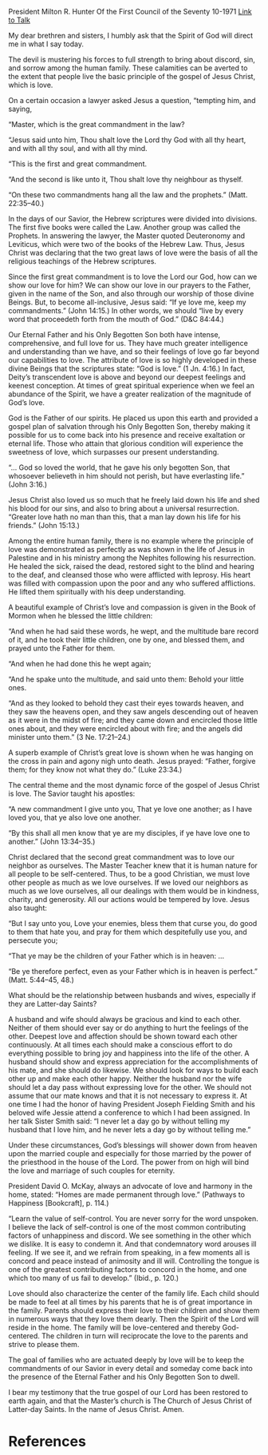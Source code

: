 President Milton R. Hunter
Of the First Council of the Seventy
10-1971
[Link to Talk](https://www.churchofjesuschrist.org/study/general-conference/1971/10/the-vitality-of-love?lang=eng)

My dear brethren and sisters, I humbly ask that the Spirit of God will direct me in what I say today.

The devil is mustering his forces to full strength to bring about discord, sin, and sorrow among the human family. These calamities can be averted to the extent that people live the basic principle of the gospel of Jesus Christ, which is love.

On a certain occasion a lawyer asked Jesus a question, “tempting him, and saying,

“Master, which is the great commandment in the law?

“Jesus said unto him, Thou shalt love the Lord thy God with all thy heart, and with all thy soul, and with all thy mind.

“This is the first and great commandment.

“And the second is like unto it, Thou shalt love thy neighbour as thyself.

“On these two commandments hang all the law and the prophets.” (Matt. 22:35–40.)

In the days of our Savior, the Hebrew scriptures were divided into divisions. The first five books were called the Law. Another group was called the Prophets. In answering the lawyer, the Master quoted Deuteronomy and Leviticus, which were two of the books of the Hebrew Law. Thus, Jesus Christ was declaring that the two great laws of love were the basis of all the religious teachings of the Hebrew scriptures.

Since the first great commandment is to love the Lord our God, how can we show our love for him? We can show our love in our prayers to the Father, given in the name of the Son, and also through our worship of those divine Beings. But, to become all-inclusive, Jesus said: “If ye love me, keep my commandments.” (John 14:15.) In other words, we should “live by every word that proceedeth forth from the mouth of God.” (D&C 84:44.)

Our Eternal Father and his Only Begotten Son both have intense, comprehensive, and full love for us. They have much greater intelligence and understanding than we have, and so their feelings of love go far beyond our capabilities to love. The attribute of love is so highly developed in these divine Beings that the scriptures state: “God is love.” (1 Jn. 4:16.) In fact, Deity’s transcendent love is above and beyond our deepest feelings and keenest conception. At times of great spiritual experience when we feel an abundance of the Spirit, we have a greater realization of the magnitude of God’s love.

God is the Father of our spirits. He placed us upon this earth and provided a gospel plan of salvation through his Only Begotten Son, thereby making it possible for us to come back into his presence and receive exaltation or eternal life. Those who attain that glorious condition will experience the sweetness of love, which surpasses our present understanding.

“… God so loved the world, that he gave his only begotten Son, that whosoever believeth in him should not perish, but have everlasting life.” (John 3:16.)

Jesus Christ also loved us so much that he freely laid down his life and shed his blood for our sins, and also to bring about a universal resurrection. “Greater love hath no man than this, that a man lay down his life for his friends.” (John 15:13.)

Among the entire human family, there is no example where the principle of love was demonstrated as perfectly as was shown in the life of Jesus in Palestine and in his ministry among the Nephites following his resurrection. He healed the sick, raised the dead, restored sight to the blind and hearing to the deaf, and cleansed those who were afflicted with leprosy. His heart was filled with compassion upon the poor and any who suffered afflictions. He lifted them spiritually with his deep understanding.

A beautiful example of Christ’s love and compassion is given in the Book of Mormon when he blessed the little children:

“And when he had said these words, he wept, and the multitude bare record of it, and he took their little children, one by one, and blessed them, and prayed unto the Father for them.

“And when he had done this he wept again;

“And he spake unto the multitude, and said unto them: Behold your little ones.

“And as they looked to behold they cast their eyes towards heaven, and they saw the heavens open, and they saw angels descending out of heaven as it were in the midst of fire; and they came down and encircled those little ones about, and they were encircled about with fire; and the angels did minister unto them.” (3 Ne. 17:21–24.)

A superb example of Christ’s great love is shown when he was hanging on the cross in pain and agony nigh unto death. Jesus prayed: “Father, forgive them; for they know not what they do.” (Luke 23:34.)

The central theme and the most dynamic force of the gospel of Jesus Christ is love. The Savior taught his apostles:

“A new commandment I give unto you, That ye love one another; as I have loved you, that ye also love one another.

“By this shall all men know that ye are my disciples, if ye have love one to another.” (John 13:34–35.)

Christ declared that the second great commandment was to love our neighbor as ourselves. The Master Teacher knew that it is human nature for all people to be self-centered. Thus, to be a good Christian, we must love other people as much as we love ourselves. If we loved our neighbors as much as we love ourselves, all our dealings with them would be in kindness, charity, and generosity. All our actions would be tempered by love. Jesus also taught:

“But I say unto you, Love your enemies, bless them that curse you, do good to them that hate you, and pray for them which despitefully use you, and persecute you;

“That ye may be the children of your Father which is in heaven: …

“Be ye therefore perfect, even as your Father which is in heaven is perfect.” (Matt. 5:44–45, 48.)

What should be the relationship between husbands and wives, especially if they are Latter-day Saints?

A husband and wife should always be gracious and kind to each other. Neither of them should ever say or do anything to hurt the feelings of the other. Deepest love and affection should be shown toward each other continuously. At all times each should make a conscious effort to do everything possible to bring joy and happiness into the life of the other. A husband should show and express appreciation for the accomplishments of his mate, and she should do likewise. We should look for ways to build each other up and make each other happy. Neither the husband nor the wife should let a day pass without expressing love for the other. We should not assume that our mate knows and that it is not necessary to express it. At one time I had the honor of having President Joseph Fielding Smith and his beloved wife Jessie attend a conference to which I had been assigned. In her talk Sister Smith said: “I never let a day go by without telling my husband that I love him, and he never lets a day go by without telling me.”

Under these circumstances, God’s blessings will shower down from heaven upon the married couple and especially for those married by the power of the priesthood in the house of the Lord. The power from on high will bind the love and marriage of such couples for eternity.

President David O. McKay, always an advocate of love and harmony in the home, stated: “Homes are made permanent through love.” (Pathways to Happiness [Bookcraft], p. 114.)

“Learn the value of self-control. You are never sorry for the word unspoken. I believe the lack of self-control is one of the most common contributing factors of unhappiness and discord. We see something in the other which we dislike. It is easy to condemn it. And that condemnatory word arouses ill feeling. If we see it, and we refrain from speaking, in a few moments all is concord and peace instead of animosity and ill will. Controlling the tongue is one of the greatest contributing factors to concord in the home, and one which too many of us fail to develop.” (Ibid., p. 120.)

Love should also characterize the center of the family life. Each child should be made to feel at all times by his parents that he is of great importance in the family. Parents should express their love to their children and show them in numerous ways that they love them dearly. Then the Spirit of the Lord will reside in the home. The family will be love-centered and thereby God-centered. The children in turn will reciprocate the love to the parents and strive to please them.

The goal of families who are actuated deeply by love will be to keep the commandments of our Savior in every detail and someday come back into the presence of the Eternal Father and his Only Begotten Son to dwell.

I bear my testimony that the true gospel of our Lord has been restored to earth again, and that the Master’s church is The Church of Jesus Christ of Latter-day Saints. In the name of Jesus Christ. Amen.

# References
